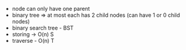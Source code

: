 - node can only have one parent
- binary tree => at most each has 2 child nodes (can have 1 or 0 child nodes)
- binary search tree - BST
- storing -> O(n) S
- traverse - O(n) T
